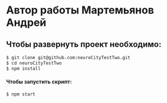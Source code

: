 # Автор работы Мартемьянов Андрей

##  Чтобы развернуть проект необходимо:
```sh
$ git clone git@github.com:neuroCityTestTwo.git
$ cd neuroCityTestTwo
$ npm install
```

#### Чтобы запустить скрипт:
```sh
$ npm start
```